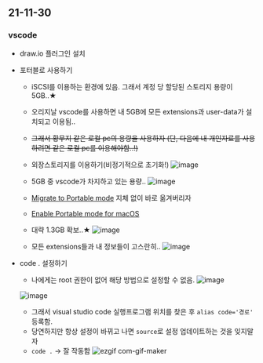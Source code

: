 ## 21-11-30
### vscode
- draw.io 플러그인 설치
- 포터블로 사용하기
	- iSCSI를 이용하는 환경에 있음. 그래서 계정 당 할당된 스토리지 용량이 5GB..★
	- 오리지날 vscode를 사용하면 내 5GB에 모든 extensions과 user-data가 설치되고 이용됨..
	- ~~그래서 황무지 같은 로컬 pc의 용량을 사용하자 (단, 다음에 내 개인자료를 사용하려면 같은 로컬 pc를 이용해야함..!)~~
	- 외장스토리지를 이용하기(비정기적으로 초기화!)
	![image](https://user-images.githubusercontent.com/62678380/143983408-8374c4fd-da6f-4309-b118-56b24f73d308.png)
	
	- 5GB 중 vscode가 차지하고 있는 용량..
	![image](https://user-images.githubusercontent.com/62678380/143983126-57185070-25e9-4dcf-8693-ff83664f177a.png)
	- [Migrate to Portable mode](https://code.visualstudio.com/docs/editor/portable#_migrate-to-portable-mode) 지체 없이 바로 옮겨버리자
	- [Enable Portable mode for macOS](https://code.visualstudio.com/docs/editor/portable#_macos)
	- 대략 1.3GB 확보..★
	![image](https://user-images.githubusercontent.com/62678380/143985252-f651697a-0992-4da6-94b4-5991611cdf52.png)
	- 모든 extensions들과 내 정보들이 고스란히..
	![image](https://user-images.githubusercontent.com/62678380/143986048-74b9d392-2a30-4c95-97ce-09431c44bc05.png)


- code . 설정하기
	- 나에게는 root 권한이 없어 해당 방법으로 설정할 수 없음.
	![image](https://user-images.githubusercontent.com/62678380/143980405-fbbb396d-bc69-4041-bf6f-302577e15a21.png)   
	
	![image](https://user-images.githubusercontent.com/62678380/143980490-9eb3f29f-a9da-4217-964d-8cd716cb7a6b.png)   
	   
	- 그래서 visual studio code 실행프로그램 위치를 찾은 후 `alias code='경로'` 등록함.
	- 당연하지만 항상 설정이 바뀌고 나면 `source`로 설정 업데이트하는 것을 잊지말자
	- `code .` -> 잘 작동함
	![ezgif com-gif-maker](https://user-images.githubusercontent.com/62678380/143982310-6c7c0cea-0f78-467c-9fe0-3a8ead3968f9.gif)

